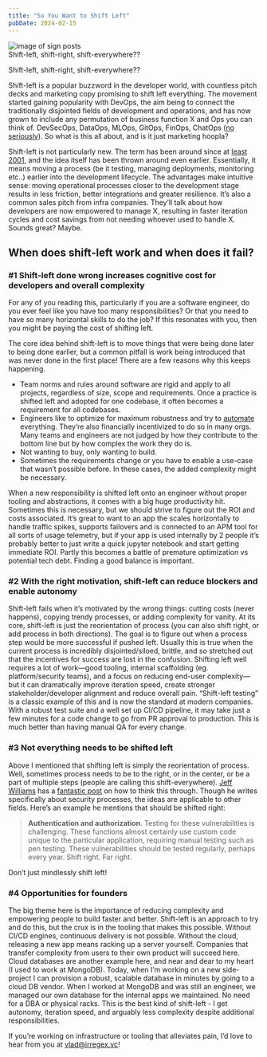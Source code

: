 ```yaml
---
title: "So You Want to Shift Left"
pubDate: 2024-02-15
---
```

<div class="flex flex-col items-center mb-3">
  <img src="/post-images/sign-posts.png" alt="image of sign posts" class="w-full"/>
  <div class="text-center font-barlow font-light text-sm italic">
    Shift-left, shift-right, shift-everywhere??
  </div>
</div>

Shift-left, shift-right, shift-everywhere??

Shift-left is a popular buzzword in the developer world, with countless pitch decks and marketing copy promising to shift left everything. The movement started gaining popularity with DevOps, the aim being to connect the traditionally disjointed fields of development and operations, and has now grown to include any permutation of business function X and Ops you can think of. DevSecOps, DataOps, MLOps, GitOps, FinOps, ChatOps ([no seriously](https://www.atlassian.com/blog/software-teams/what-is-chatops-adoption-guide)). So what is this all about, and is it just marketing hoopla?

Shift-left is not particularly new. The term has been around since at [least 2001](https://www.drdobbs.com/shift-left-testing/184404768), and the idea itself has been thrown around even earlier. Essentially, it means moving a process (be it testing, managing deployments, monitoring etc..) earlier into the development lifecycle. The advantages make intuitive sense: moving operational processes closer to the development stage results in less friction, better integrations and greater resilience. It’s also a common sales pitch from infra companies. They’ll talk about how developers are now empowered to manage X, resulting in faster iteration cycles and cost savings from not needing whoever used to handle X. Sounds great? Maybe.

## When does shift-left work and when does it fail?

### #1 Shift-left done wrong increases cognitive cost for developers and overall complexity

For any of you reading this, particularly if you are a software engineer, do you ever feel like you have too many responsibilities? Or that you need to have so many horizontal skills to do the job? If this resonates with you, then you might be paying the cost of shifting left.

The core idea behind shift-left is to move things that were being done later to being done earlier, but a common pitfall is work being introduced that was never done in the first place! There are a few reasons why this keeps happening.

- Team norms and rules around software are rigid and apply to all projects, regardless of size, scope and requirements. Once a practice is shifted left and adopted for one codebase, it often becomes a requirement for all codebases.  
- Engineers like to optimize for maximum robustness and try to [automate](https://xkcd.com/1319/) everything. They’re also financially incentivized to do so in many orgs. Many teams and engineers are not judged by how they contribute to the bottom line but by how complex the work they do is.   
- Not wanting to buy, only wanting to build.  
- Sometimes the requirements change or you have to enable a use-case that wasn’t possible before. In these cases, the added complexity might be necessary.
    

When a new responsibility is shifted left onto an engineer without proper tooling and abstractions, it comes with a big huge productivity hit. Sometimes this is necessary, but we should strive to figure out the ROI and costs associated. It’s great to want to an app the scales horizontally to handle traffic spikes, supports failovers and is connected to an APM tool for all sorts of usage telemetry, but if your app is used internally by 2 people it’s probably better to just write a quick jupyter notebook and start getting immediate ROI. Partly this becomes a battle of premature optimization vs potential tech debt. Finding a good balance is important.

### #2 With the right motivation, shift-left can reduce blockers and enable autonomy

Shift-left fails when it’s motivated by the wrong things: cutting costs (never happens), copying trendy processes, or adding complexity for vanity. At its core, shift-left is just the reorientation of process (you can also shift right, or add process in both directions). The goal is to figure out when a process step would be more successful if pushed left. Usually this is true when the current process is incredibly disjointed/siloed, brittle, and so stretched out that the incentives for success are lost in the confusion. Shifting left well requires a lot of work—good tooling, internal scaffolding (eg. platform/security teams), and a focus on reducing end-user complexity—but it can dramatically improve iteration speed, create stronger stakeholder/developer alignment and reduce overall pain. “Shift-left testing” is a classic example of this and is now the standard at modern companies. With a robust test suite and a well set up CI/CD pipeline, it may take just a few minutes for a code change to go from PR approval to production. This is much better than having manual QA for every change.

### #3 Not everything needs to be shifted left

Above I mentioned that shifting left is simply the reorientation of process. Well, sometimes process needs to be to the right, or in the center, or be a part of multiple steps (people are calling this shift-everywhere). [Jeff Williams](https://www.linkedin.com/in/planetlevel/) has a [fantastic post](https://developersalliance.org/security-testing-beware-shifting-left-shift-smart-instead/?) on how to think this through. Though he writes specifically about security processes, the ideas are applicable to other fields. Here’s an example he mentions that should be shifted right:

> **Authentication and authorization**. Testing for these vulnerabilities is challenging. These functions almost certainly use custom code unique to the particular application, requiring manual testing such as pen testing. These vulnerabilities should be tested regularly, perhaps every year. Shift right. Far right.

Don’t just mindlessly shift left!

### #4 Opportunities for founders

The big theme here is the importance of reducing complexity and empowering people to build faster and better. Shift-left is an approach to try and do this, but the crux is in the tooling that makes this possible. Without CI/CD engines, continuous delivery is not possible. Without the cloud, releasing a new app means racking up a server yourself. Companies that transfer complexity from users to their own product will succeed here. Cloud databases are another example here, and near and dear to my heart (I used to work at MongoDB). Today, when I’m working on a new side-project I can provision a robust, scalable database in minutes by going to a cloud DB vendor. When I worked at MongoDB and was still an engineer, we managed our own database for the internal apps we maintained. No need for a DBA or physical racks. This is the best kind of shift-left - I get autonomy, iteration speed, and arguably less complexity despite additional responsibilities.

If you’re working on infrastructure or tooling that alleviates pain, I’d love to hear from you at vlad@irregex.vc!
